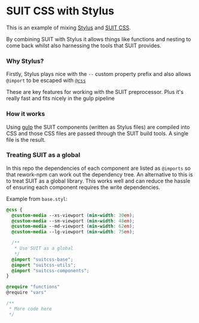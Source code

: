 # SUIT CSS with Stylus

This is an example of mixing [Stylus](http://learnboost.github.io/stylus) and [SUIT CSS](https://github.com/suitcss/suit).

By combining SUIT with Stylus it allows things like functions and nesting to come back whilst also harnessing the tools that SUIT provides.

### Why Stylus?

Firstly, Stylus plays nice with the `--` custom property prefix and also allows `@import` to be escaped with [`@css`](http://learnboost.github.io/stylus/docs/literal.html)

These are key features for working with the SUIT preprocessor. Plus it's really fast and fits nicely in the gulp pipeline

### How it works

Using [gulp](gulpjs.com) the SUIT components (written as Stylus files) are compiled into CSS and those CSS files are passed through the SUIT build tools. A single file is the result.

### Treating SUIT as a global

In this repo the dependencies of each component are listed as `@imports` so that rework-npm can work out the dependency tree. An alternative to this is to treat SUIT as a global library. This works well and can reduce the hassle of ensuring each component requires the write dependencies.

Example from `base.styl`:

``` css
@css {
  @custom-media --xs-viewport (min-width: 30em);
  @custom-media --sm-viewport (min-width: 48em);
  @custom-media --md-viewport (min-width: 62em);
  @custom-media --lg-viewport (min-width: 75em);

  /**
   * Use SUIT as a global 
   */
  @import "suitcss-base";
  @import "suitcss-utils";
  @import "suitcss-components";
}

@require "functions"
@require "vars"

/**
 * More code here
 */
```